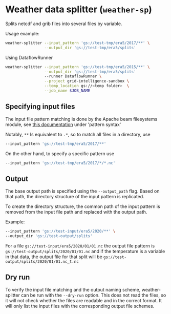 # Weather data splitter (`weather-sp`)

Splits netcdf and grib files into several files by variable.

Usage example:

```bash
weather-splitter --input_pattern 'gs://test-tmp/era5/2017/**' \
                 --output_dir 'gs://test-tmp/era5/splits'
```

Using DataflowRunner

```bash
weather-splitter --input_pattern 'gs://test-tmp/era5/2015/**' \
                 --output_dir 'gs://test-tmp/era5/splits'
                 --runner DataflowRunner \
                 --project grid-intelligence-sandbox \
                 --temp_location gs://<temp folder>  \
                 --job_name $JOB_NAME
```

## Specifying input files

The input file pattern matching is done by the Apache beam filesystems module,
see [this documentation](https://beam.apache.org/releases/pydoc/2.12.0/apache_beam.io.filesystems.html#apache_beam.io.filesystems.FileSystems.match)
under 'pattern syntax'

Notably, `**` Is equivalent to `.*`, so to match all files in a directory, use

```bash
--input_pattern 'gs://test-tmp/era5/2017/**'
```

On the other hand, to specify a specific pattern use

```bash
--input_pattern 'gs://test-tmp/era5/2017/*/*.nc'
```

## Output

The base output path is specified using the `--output_path` flag. Based on that path, the directory structure of the
input pattern is replicated.

To create the directory structure, the common path of the input pattern is removed from the input file path and replaced
with the output path.

Example:

```bash
--input_pattern 'gs://test-input/era5/2020/**' \
--output_dir 'gs://test-output/splits'
```

For a file `gs://test-input/era5/2020/01/01.nc` the output file pattern is
`gs://test-output/splits/2020/01/01.nc` and if the temperature is a variable in that data, the output file for that
split will be `gs://test-output/splits/2020/01/01.nc_t.nc`

## Dry run

To verify the input file matching and the output naming scheme, weather-splitter can be run with the `--dry-run` option.
This does not read the files, so it will not check whether the files are readable and in the correct format. It will
only list the input files with the corresponding output file schemes.
